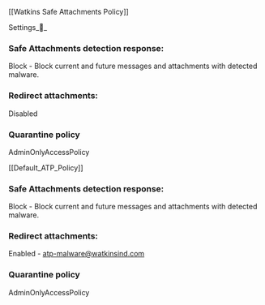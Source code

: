 [[Watkins Safe Attachments Policy]]

Settings__

### Safe Attachments detection response:

Block - Block current and future messages and attachments with detected malware.

### Redirect attachments:

Disabled

### Quarantine policy

AdminOnlyAccessPolicy

[[Default_ATP_Policy]]

### Safe Attachments detection response:

Block - Block current and future messages and attachments with detected malware.

### Redirect attachments:

Enabled - atp-malware@watkinsind.com

### Quarantine policy

AdminOnlyAccessPolicy